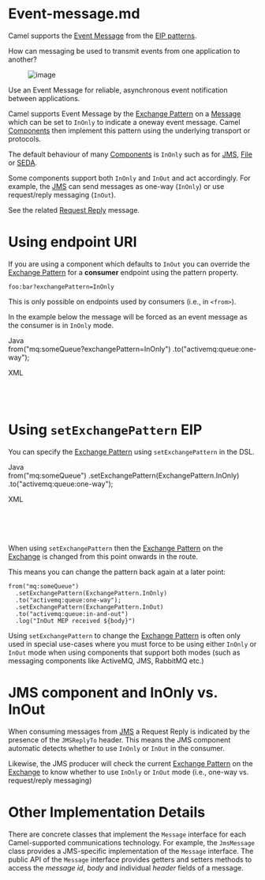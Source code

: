 # Event-message.md

Camel supports the [Event
Message](http://www.enterpriseintegrationpatterns.com/EventMessage.html)
from the [EIP patterns](#enterprise-integration-patterns.adoc).

How can messaging be used to transmit events from one application to
another?

<figure>
<img src="eip/EventMessageSolution.gif" alt="image" />
</figure>

Use an Event Message for reliable, asynchronous event notification
between applications.

Camel supports Event Message by the [Exchange
Pattern](#manual::exchange-pattern.adoc) on a [Message](#message.adoc)
which can be set to `InOnly` to indicate a oneway event message. Camel
[Components](#ROOT:index.adoc) then implement this pattern using the
underlying transport or protocols.

The default behaviour of many [Components](#ROOT:index.adoc) is `InOnly`
such as for [JMS](#ROOT:jms-component.adoc),
[File](#ROOT:jms-component.adoc) or [SEDA](#ROOT:seda-component.adoc).

Some components support both `InOnly` and `InOut` and act accordingly.
For example, the [JMS](#ROOT:jms-component.adoc) can send messages as
one-way (`InOnly`) or use request/reply messaging (`InOut`).

See the related [Request Reply](#requestReply-eip.adoc) message.

# Using endpoint URI

If you are using a component which defaults to `InOut` you can override
the [Exchange Pattern](#manual::exchange-pattern.adoc) for a
**consumer** endpoint using the pattern property.

    foo:bar?exchangePattern=InOnly

This is only possible on endpoints used by consumers (i.e., in
`<from>`).

In the example below the message will be forced as an event message as
the consumer is in `InOnly` mode.

Java  
from("mq:someQueue?exchangePattern=InOnly")
.to("activemq:queue:one-way");

XML  
<route>  
<from uri="mq:someQueue?exchangePattern=InOnly"/>  
<to uri="activemq:queue:one-way"/>  
</route>

# Using `setExchangePattern` EIP

You can specify the [Exchange Pattern](#manual::exchange-pattern.adoc)
using `setExchangePattern` in the DSL.

Java  
from("mq:someQueue")
.setExchangePattern(ExchangePattern.InOnly)
.to("activemq:queue:one-way");

XML  
<route>  
<from uri="mq:someQueue"/>  
<setExchangePattern pattern="InOnly"/>  
<to uri="activemq:queue:one-way"/>  
</route>

When using `setExchangePattern` then the [Exchange
Pattern](#manual::exchange-pattern.adoc) on the
[Exchange](#manual::exchange.adoc) is changed from this point onwards in
the route.

This means you can change the pattern back again at a later point:

    from("mq:someQueue")
      .setExchangePattern(ExchangePattern.InOnly)
      .to("activemq:queue:one-way");
      .setExchangePattern(ExchangePattern.InOut)
      .to("activemq:queue:in-and-out")
      .log("InOut MEP received ${body}")

Using `setExchangePattern` to change the [Exchange
Pattern](#manual::exchange-pattern.adoc) is often only used in special
use-cases where you must force to be using either `InOnly` or `InOut`
mode when using components that support both modes (such as messaging
components like ActiveMQ, JMS, RabbitMQ etc.)

# JMS component and InOnly vs. InOut

When consuming messages from [JMS](#ROOT:jms-component.adoc) a Request
Reply is indicated by the presence of the `JMSReplyTo` header. This
means the JMS component automatic detects whether to use `InOnly` or
`InOut` in the consumer.

Likewise, the JMS producer will check the current [Exchange
Pattern](#manual::exchange-pattern.adoc) on the
[Exchange](#manual::exchange.adoc) to know whether to use `InOnly` or
`InOut` mode (i.e., one-way vs. request/reply messaging)

# Other Implementation Details

There are concrete classes that implement the `Message` interface for
each Camel-supported communications technology. For example, the
`JmsMessage` class provides a JMS-specific implementation of the
`Message` interface. The public API of the `Message` interface provides
getters and setters methods to access the *message id*, *body* and
individual *header* fields of a message.
